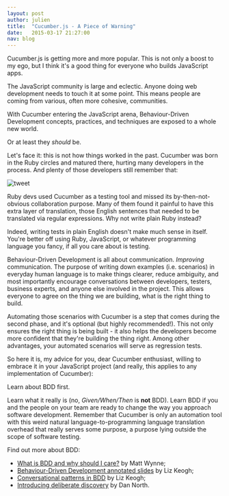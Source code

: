 ```yaml
---
layout: post
author: julien
title:  "Cucumber.js - A Piece of Warning"
date:   2015-03-17 21:27:00
nav: blog
---
```


Cucumber.js is getting more and more popular. This is not only a boost to my ego, but I think it's a good thing for everyone who builds JavaScript apps.

The JavaScript community is large and eclectic. Anyone doing web development needs to touch it at some point. This means people are coming from various, often more cohesive, communities.

With Cucumber entering the JavaScript arena, Behaviour-Driven Development concepts, practices, and techniques are exposed to a whole new world.

Or at least they *should* be.

Let's face it: this is not how things worked in the past. Cucumber was born in the Ruby circles and matured there, hurting many developers in the process. And plenty of those developers still remember that:

![tweet](/images/blog/clay-shentrup-tweet.png)

Ruby devs used Cucumber as a testing tool and missed its by-then-not-obvious collaboration purpose. Many of them found it painful to have this extra layer of translation, those English sentences that needed to be translated via regular expressions. Why not write plain Ruby instead?

Indeed, writing tests in plain English doesn't make much sense in itself. You're better off using Ruby, JavaScript, or whatever programming language you fancy, if all you care about is testing.

Behaviour-Driven Development is all about communication. *Improving* communication. The purpose of writing down examples (i.e. scenarios) in everyday human language is to make things clearer, reduce ambiguity, and most importantly encourage conversations between developers, testers, business experts, and anyone else involved in the project. This allows everyone to agree on the thing we are building, what is the right thing to build.

Automating those scenarios with Cucumber is a step that comes during the second phase, and it's optional (but highly recommended!). This not only ensures the right thing is being built - it also helps the developers become more confident that they're building the thing right. Among other advantages, your automated scenarios will serve as regression tests.

So here it is, my advice for you, dear Cucumber enthusiast, willing to embrace it in your JavaScript project (and really, this applies to any implementation of Cucumber):

Learn about BDD first.

Learn what it really is (no, *Given/When/Then* is **not** BDD). Learn BDD if you and the people on your team are ready to change the way you approach software development. Remember that Cucumber is only an automation tool with this weird natural language-to-programming language translation overhead that really serves some purpose, a purpose lying outside the scope of software testing.

Find out more about BDD:

* [What is BDD and why should I care?](http://blog.mattwynne.net/2013/08/21/what-is-bdd-and-why-should-i-care-video/) by Matt Wynne;
* [Behaviour-Driven Development annotated slides](http://www.slideshare.net/lunivore/behavior-driven-development-11754474) by Liz Keogh;
* [Conversational patterns in BDD](http://lizkeogh.com/2011/09/22/conversational-patterns-in-bdd/) by Liz Keogh;
* [Introducing deliberate discovery](http://dannorth.net/2010/08/30/introducing-deliberate-discovery/) by Dan North.
